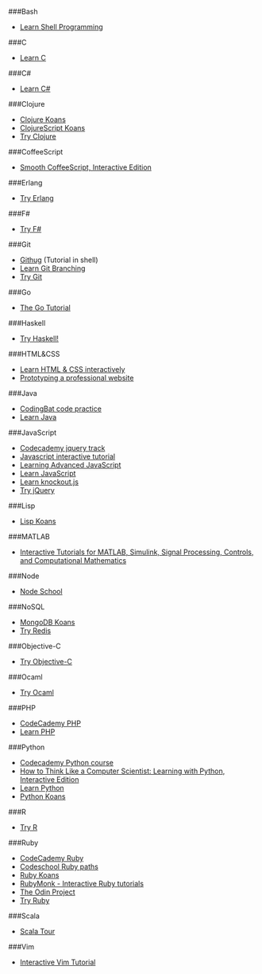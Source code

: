 ###Bash
* [Learn Shell Programming](http://www.learnshell.org)


###C
* [Learn C](http://www.learn-c.org/)


###C#
* [Learn C#](http://www.learncs.org/)


###Clojure
* [Clojure Koans](http://clojurekoans.com/)
* [ClojureScript Koans](http://clojurescriptkoans.com/)
* [Try Clojure](http://tryclj.com/)


###CoffeeScript
* [Smooth CoffeeScript, Interactive Edition](http://autotelicum.github.io/Smooth-CoffeeScript/interactive/interactive-coffeescript.html)


###Erlang
* [Try Erlang](http://www.tryerlang.org/)


###F#
* [Try F#](http://www.tryfsharp.org/)


###Git
* [Githug](https://github.com/Gazler/githug) (Tutorial in shell)
* [Learn Git Branching](http://pcottle.github.io/learnGitBranching/)
* [Try Git](http://try.github.io)


###Go
* [The Go Tutorial](http://golang.org/doc/go_tutorial.html)


###Haskell
* [Try Haskell!](http://tryhaskell.org/)


###HTML&CSS
* [Learn HTML & CSS interactively](http://www.codecademy.com/tracks/web)
* [Prototyping a professional website](http://www.codecademy.com/skills/prototyping)


###Java
* [CodingBat code practice](http://codingbat.com/java)
* [Learn Java](http://www.learnjavaonline.org/)


###JavaScript
* [Codecademy jquery track](http://www.codecademy.com/tracks/jquery)
* [Javascript interactive tutorial](http://www.codecademy.com/tracks/javascript)
* [Learning Advanced JavaScript](http://ejohn.org/apps/learn/)
* [Learn JavaScript](http://www.learn-js.org/)
* [Learn knockout.js](http://learn.knockoutjs.com)
* [Try jQuery](http://try.jquery.com/)


###Lisp
* [Lisp Koans](https://github.com/google/lisp-koans)


###MATLAB
* [Interactive Tutorials for MATLAB, Simulink, Signal Processing, Controls, and Computational Mathematics](http://www.mathworks.com/tutorials)


###Node
* [Node School](http://nodeschool.io/)


###NoSQL
* [MongoDB Koans](https://github.com/chicagoruby/MongoDB_Koans)
* [Try Redis](http://try.redis.io/)


###Objective-C
* [Try Objective-C](http://tryobjectivec.codeschool.com)


###Ocaml
* [Try Ocaml](http://try.ocamlpro.com/)


###PHP
* [CodeCademy PHP](http://www.codecademy.com/tracks/php)
* [Learn PHP](http://www.learn-php.org/)


###Python
* [Codecademy Python course](http://www.codecademy.com/tracks/python)
* [How to Think Like a Computer Scientist: Learning with Python, Interactive Edition](http://interactivepython.org/courselib/static/thinkcspy/index.html)
* [Learn Python](http://www.learnpython.org/)
* [Python Koans](https://github.com/gregmalcolm/python_koans)


###R
* [Try R](http://tryr.codeschool.com)


###Ruby
* [CodeCademy Ruby](http://www.codecademy.com/tracks/ruby)
* [Codeschool Ruby paths](https://www.codeschool.com/paths/ruby)
* [Ruby Koans](http://www.rubykoans.com/)
* [RubyMonk - Interactive Ruby tutorials](http://rubymonk.com)
* [The Odin Project](http://www.theodinproject.com/)
* [Try Ruby](http://tryruby.org/)


###Scala
* [Scala Tour](http://www.scala-tour.com/)


###Vim
* [Interactive Vim Tutorial](http://www.openvim.com/tutorial.html)
